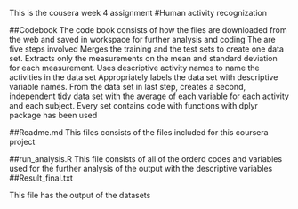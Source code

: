 This is the cousera week 4 assignment 
#Human activity recognization

##Codebook
The code book consists of how the files are downloaded from the web and saved in workspace for further analysis and coding The are five steps involved Merges the training and the test sets to create one data set. Extracts only the measurements on the mean and standard deviation for each measurement. Uses descriptive activity names to name the activities in the data set Appropriately labels the data set with descriptive variable names. From the data set in last step, creates a second, independent tidy data set with the average of each variable for each activity and each subject. Every set contains code with functions with dplyr package has been used

##Readme.md
This files consists of the files included for this coursera project

##run_analysis.R
This file consists of all of the orderd codes and variables used for the further analysis of the output with the descriptive variables
##Result_final.txt

This file has the output of the datasets

